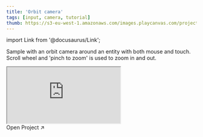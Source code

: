 ```yaml
---
title: 'Orbit camera'
tags: [input, camera, tutorial]
thumb: https://s3-eu-west-1.amazonaws.com/images.playcanvas.com/projects/12/438243/FDA218-image-75.jpg
---
```


import Link from '@docusaurus/Link';

Sample with an orbit camera around an entity with both mouse and touch. Scroll wheel and 'pinch to zoom' is used to zoom in and out.

<div className="iframe-container">
    <iframe src="https://playcanv.as/p/fI6jSYjK/" title="Orbit camera" allow="camera; microphone; xr-spatial-tracking; fullscreen" allowfullscreen></iframe>
</div>

<Link to='https://playcanvas.com/project/438243/'>Open Project ↗</Link>
